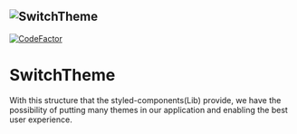 ![SwitchTheme](https://github.com/idylicaro/SwitchTheme/blob/master/Light&Dark.png)
---
[![CodeFactor](https://www.codefactor.io/repository/github/idylicaro/switchtheme/badge)](https://www.codefactor.io/repository/github/idylicaro/switchtheme)
# SwitchTheme
With this structure that the styled-components(Lib) provide, we have the possibility of putting many themes in our application and enabling the best user experience.

